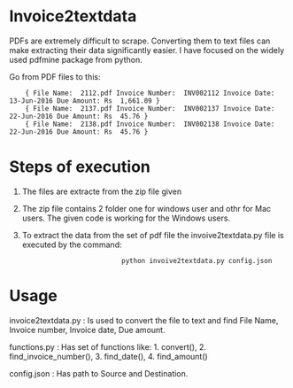 # Invoice2textdata
PDFs are extremely difficult to scrape. Converting them to text files can make extracting their data significantly easier. I have focused on the widely used pdfmine package from python. 

Go from PDF files to this:

        { File Name:  2112.pdf Invoice Number:  INV002112 Invoice Date:  13-Jun-2016 Due Amount: Rs  1,661.09 }
        { File Name:  2137.pdf Invoice Number:  INV002137 Invoice Date:  22-Jun-2016 Due Amount: Rs  45.76 }
        { File Name:  2138.pdf Invoice Number:  INV002138 Invoice Date:  22-Jun-2016 Due Amount: Rs  45.76 }

# Steps of execution
1. The files are extracte from the zip file given
2. The zip file contains 2 folder one for windows user and othr for Mac users. The given code is working for the Windows users.
3. To extract the data from the set of pdf file the invoive2textdata.py file is executed by the command: 

                                python invoive2textdata.py config.json  

# Usage
invoice2textdata.py : Is used to convert the file to text and find File Name, Invoice number, Invoice 
                      date, Due amount.
                      
functions.py        : Has set of functions like:
                        1. convert(), 
                        2. find_invoice_number(), 
                        3. find_date(),
                        4. find_amount()
                        
config.json         : Has path to Source and Destination.

 
